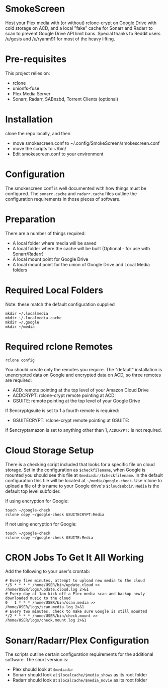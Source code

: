 # SmokeScreen
Host your Plex media with (or without) rclone-crypt on Google Drive with cold storage on ACD, and a local "fake" cache for Sonarr and Radarr to scan to prevent Google Drive API limit bans. Special thanks to Reddit users /u/gesis and /u/ryanm91 for most of the heavy lifting.

# Pre-requisites
This project relies on:
* rclone
* unionfs-fuse
* Plex Media Server
* Sonarr, Radarr, SABnzbd, Torrent Clients (optional)

# Installation
clone the repo locally, and then
* move smokescreen.conf to ~/.config/SmokeScreen/smokescreen.conf
* move the scripts to ~/bin/
* Edit smokescreen.conf to your environment
  
# Configuration
The smokescreen.conf is well documented with how things must be configured. The `sonarr.cache` and `radarr.cache` files outline the configuration requirements in those pieces of software.

# Preparation
There are a number of things required:
* A local folder where media will be saved
* A local folder where the cache will be built (Optional - for use with Sonarr/Radarr)
* A local mount point for Google Drive
* A local mount point for the union of Google Drive and Local Media folders

# Required Local Folders
Note: these match the default configuration supplied

    mkdir ~/.localmedia
    mkdir ~/.localmedia-cache
    mkdir ~/.google
    mkdir ~/media

# Required rclone Remotes

    rclone config
    
You should create only the remotes you require. The "default" installation is unencrypted data on Google and encrypted data on ACD, so three remotes are required:

* ACD: remote pointing at the top level of your Amazon Cloud Drive
* ACDCRYPT: rclone-crypt remote pointing at ACD:
* GSUITE: remote pointing at the top level of your Google Drive

If $encryptgsuite is set to 1 a fourth remote is required:

* GSUITECRYPT: rclone-crypt remote pointing at GSUITE:

If $encryptamazon is set to anything other than 1, `ACDCRYPT:` is not required.

# Cloud Storage Setup
There is a checking script included that looks for a specific file on cloud storage. Set in the configuration as `$checkfilename`, when Google is mounted you should see this file at `$mediadir/$checkfilename`. In the default configuration this file will be located at `~/media/google-check`. Use rclone to upload a file of this name to your Google drive's `$cloudsubdir`. `Media` is the default top level subfolder.

If using encryption for Google:

    touch ~/google-check
    rclone copy ~/google-check GSUITECRYPT:Media
    
If not using encryption for Google:

    touch ~/google-check
    rclone copy ~/google-check GSUITE:Media

# CRON Jobs To Get It All Working
Add the following to your user's crontab:

    # Every five minutes, attempt to upload new media to the cloud
    */5 * * * * /home/USER/bin/update.cloud >> /home/USER/logs/update.cloud.log 2>&1
    # Every day at 1am kick off a Plex media scan and backup newly downloaded music to the cloud
    0   1 * * * /home/USER/bin/scan.media >> /home/USER/logs/scan.media.log 2>&1 
    # Every two minutes, check to make sure Google is still mounted
    */2 * * * * /home/USER/bin/check.mount >> /home/USER/logs/check.mount.log 2>&1
    
# Sonarr/Radarr/Plex Configuration
The scripts outline certain configuration requirements for the additional software. The short version is:

* Plex should look at `$mediadir`
* Sonarr should look at `$localcache/$media_shows` as its root folder
* Radarr should look at `$localcache/$media_movie` as its root folder
